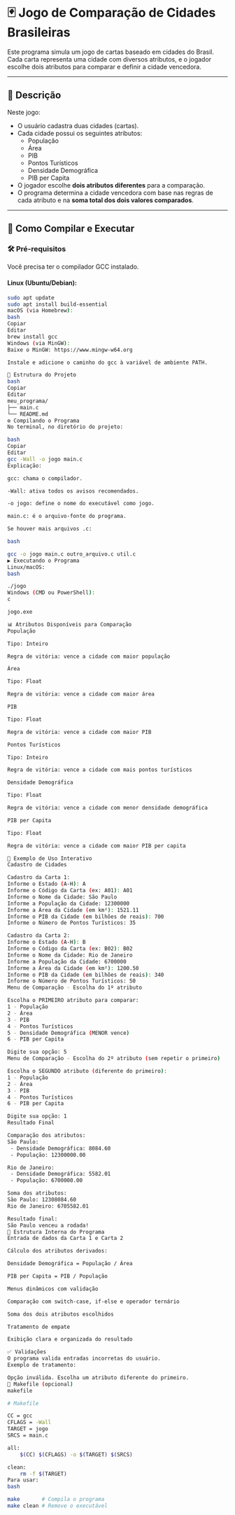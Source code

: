 # 🃏 Jogo de Comparação de Cidades Brasileiras

Este programa simula um jogo de cartas baseado em cidades do Brasil.  
Cada carta representa uma cidade com diversos atributos, e o jogador escolhe dois atributos para comparar e definir a cidade vencedora.

---

## 📌 Descrição

Neste jogo:

- O usuário cadastra duas cidades (cartas).
- Cada cidade possui os seguintes atributos:
  - População
  - Área
  - PIB
  - Pontos Turísticos
  - Densidade Demográfica
  - PIB per Capita
- O jogador escolhe **dois atributos diferentes** para a comparação.
- O programa determina a cidade vencedora com base nas regras de cada atributo e na **soma total dos dois valores comparados**.

---

## 🚀 Como Compilar e Executar

### 🛠️ Pré-requisitos

Você precisa ter o compilador GCC instalado.

#### Linux (Ubuntu/Debian):

```bash
sudo apt update
sudo apt install build-essential
macOS (via Homebrew):
bash
Copiar
Editar
brew install gcc
Windows (via MinGW):
Baixe o MinGW: https://www.mingw-w64.org

Instale e adicione o caminho do gcc à variável de ambiente PATH.

📁 Estrutura do Projeto
bash
Copiar
Editar
meu_programa/
├── main.c
└── README.md
⚙️ Compilando o Programa
No terminal, no diretório do projeto:

bash
Copiar
Editar
gcc -Wall -o jogo main.c
Explicação:

gcc: chama o compilador.

-Wall: ativa todos os avisos recomendados.

-o jogo: define o nome do executável como jogo.

main.c: é o arquivo-fonte do programa.

Se houver mais arquivos .c:

bash

gcc -o jogo main.c outro_arquivo.c util.c
▶️ Executando o Programa
Linux/macOS:
bash

./jogo
Windows (CMD ou PowerShell):
c

jogo.exe

📊 Atributos Disponíveis para Comparação
População

Tipo: Inteiro

Regra de vitória: vence a cidade com maior população

Área

Tipo: Float

Regra de vitória: vence a cidade com maior área

PIB

Tipo: Float

Regra de vitória: vence a cidade com maior PIB

Pontos Turísticos

Tipo: Inteiro

Regra de vitória: vence a cidade com mais pontos turísticos

Densidade Demográfica

Tipo: Float

Regra de vitória: vence a cidade com menor densidade demográfica

PIB per Capita

Tipo: Float

Regra de vitória: vence a cidade com maior PIB per capita

🧪 Exemplo de Uso Interativo
Cadastro de Cidades

Cadastro da Carta 1:
Informe o Estado (A-H): A
Informe o Código da Carta (ex: A01): A01
Informe o Nome da Cidade: São Paulo
Informe a População da Cidade: 12300000
Informe a Área da Cidade (em km²): 1521.11
Informe o PIB da Cidade (em bilhões de reais): 700
Informe o Número de Pontos Turísticos: 35

Cadastro da Carta 2:
Informe o Estado (A-H): B
Informe o Código da Carta (ex: B02): B02
Informe o Nome da Cidade: Rio de Janeiro
Informe a População da Cidade: 6700000
Informe a Área da Cidade (em km²): 1200.50
Informe o PIB da Cidade (em bilhões de reais): 340
Informe o Número de Pontos Turísticos: 50
Menu de Comparação - Escolha do 1º atributo

Escolha o PRIMEIRO atributo para comparar:
1 - População
2 - Área
3 - PIB
4 - Pontos Turísticos
5 - Densidade Demográfica (MENOR vence)
6 - PIB per Capita

Digite sua opção: 5
Menu de Comparação - Escolha do 2º atributo (sem repetir o primeiro)

Escolha o SEGUNDO atributo (diferente do primeiro):
1 - População
2 - Área
3 - PIB
4 - Pontos Turísticos
6 - PIB per Capita

Digite sua opção: 1
Resultado Final

Comparação dos atributos:
São Paulo:
 - Densidade Demográfica: 8084.60
 - População: 12300000.00

Rio de Janeiro:
 - Densidade Demográfica: 5582.01
 - População: 6700000.00

Soma dos atributos:
São Paulo: 12308084.60
Rio de Janeiro: 6705582.01

Resultado final:
São Paulo venceu a rodada!
🧱 Estrutura Interna do Programa
Entrada de dados da Carta 1 e Carta 2

Cálculo dos atributos derivados:

Densidade Demográfica = População / Área

PIB per Capita = PIB / População

Menus dinâmicos com validação

Comparação com switch-case, if-else e operador ternário

Soma dos dois atributos escolhidos

Tratamento de empate

Exibição clara e organizada do resultado

✅ Validações
O programa valida entradas incorretas do usuário.
Exemplo de tratamento:

Opção inválida. Escolha um atributo diferente do primeiro.
🔧 Makefile (opcional)
makefile

# Makefile

CC = gcc
CFLAGS = -Wall
TARGET = jogo
SRCS = main.c

all:
	$(CC) $(CFLAGS) -o $(TARGET) $(SRCS)

clean:
	rm -f $(TARGET)
Para usar:
bash

make       # Compila o programa
make clean # Remove o executável
